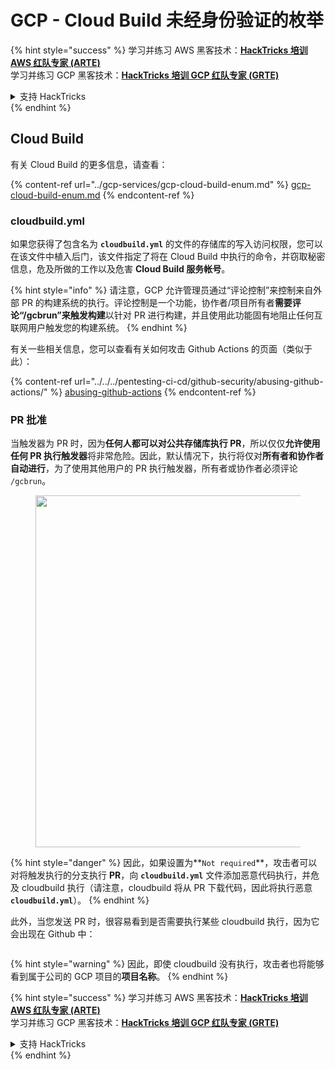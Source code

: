 # GCP - Cloud Build 未经身份验证的枚举

{% hint style="success" %}
学习并练习 AWS 黑客技术：<img src="/.gitbook/assets/image.png" alt="" data-size="line">[**HackTricks 培训 AWS 红队专家 (ARTE)**](https://training.hacktricks.xyz/courses/arte)<img src="/.gitbook/assets/image.png" alt="" data-size="line">\
学习并练习 GCP 黑客技术：<img src="/.gitbook/assets/image (2).png" alt="" data-size="line">[**HackTricks 培训 GCP 红队专家 (GRTE)**<img src="/.gitbook/assets/image (2).png" alt="" data-size="line">](https://training.hacktricks.xyz/courses/grte)

<details>

<summary>支持 HackTricks</summary>

* 查看 [**订阅计划**](https://github.com/sponsors/carlospolop)!
* **加入** 💬 [**Discord 群组**](https://discord.gg/hRep4RUj7f) 或 [**电报群组**](https://t.me/peass) 或 **关注** 我们的 **Twitter** 🐦 [**@hacktricks\_live**](https://twitter.com/hacktricks\_live)**.**
* 通过向 [**HackTricks**](https://github.com/carlospolop/hacktricks) 和 [**HackTricks Cloud**](https://github.com/carlospolop/hacktricks-cloud) github 仓库提交 PR 来分享黑客技巧。

</details>
{% endhint %}

## Cloud Build

有关 Cloud Build 的更多信息，请查看：

{% content-ref url="../gcp-services/gcp-cloud-build-enum.md" %}
[gcp-cloud-build-enum.md](../gcp-services/gcp-cloud-build-enum.md)
{% endcontent-ref %}

### cloudbuild.yml

如果您获得了包含名为 **`cloudbuild.yml`** 的文件的存储库的写入访问权限，您可以在该文件中植入后门，该文件指定了将在 Cloud Build 中执行的命令，并窃取秘密信息，危及所做的工作以及危害 **Cloud Build 服务帐号**。

{% hint style="info" %}
请注意，GCP 允许管理员通过“评论控制”来控制来自外部 PR 的构建系统的执行。评论控制是一个功能，协作者/项目所有者**需要评论“/gcbrun”来触发构建**以针对 PR 进行构建，并且使用此功能固有地阻止任何互联网用户触发您的构建系统。
{% endhint %}

有关一些相关信息，您可以查看有关如何攻击 Github Actions 的页面（类似于此）：

{% content-ref url="../../../pentesting-ci-cd/github-security/abusing-github-actions/" %}
[abusing-github-actions](../../../pentesting-ci-cd/github-security/abusing-github-actions/)
{% endcontent-ref %}

### PR 批准

当触发器为 PR 时，因为**任何人都可以对公共存储库执行 PR**，所以仅仅**允许使用任何 PR 执行触发器**将非常危险。因此，默认情况下，执行将仅对**所有者和协作者自动进行**，为了使用其他用户的 PR 执行触发器，所有者或协作者必须评论 `/gcbrun`。

<figure><img src="../../../.gitbook/assets/image (339).png" alt="" width="563"><figcaption></figcaption></figure>

{% hint style="danger" %}
因此，如果设置为**`Not required`**，攻击者可以对将触发执行的分支执行 **PR**，向 **`cloudbuild.yml`** 文件添加恶意代码执行，并危及 cloudbuild 执行（请注意，cloudbuild 将从 PR 下载代码，因此将执行恶意 **`cloudbuild.yml`**）。
{% endhint %}

此外，当您发送 PR 时，很容易看到是否需要执行某些 cloudbuild 执行，因为它会出现在 Github 中：

<figure><img src="../../../.gitbook/assets/image (340).png" alt=""><figcaption></figcaption></figure>

{% hint style="warning" %}
因此，即使 cloudbuild 没有执行，攻击者也将能够看到属于公司的 GCP 项目的**项目名称**。
{% endhint %}

{% hint style="success" %}
学习并练习 AWS 黑客技术：<img src="/.gitbook/assets/image.png" alt="" data-size="line">[**HackTricks 培训 AWS 红队专家 (ARTE)**](https://training.hacktricks.xyz/courses/arte)<img src="/.gitbook/assets/image.png" alt="" data-size="line">\
学习并练习 GCP 黑客技术：<img src="/.gitbook/assets/image (2).png" alt="" data-size="line">[**HackTricks 培训 GCP 红队专家 (GRTE)**<img src="/.gitbook/assets/image (2).png" alt="" data-size="line">](https://training.hacktricks.xyz/courses/grte)

<details>

<summary>支持 HackTricks</summary>

* 查看 [**订阅计划**](https://github.com/sponsors/carlospolop)!
* **加入** 💬 [**Discord 群组**](https://discord.gg/hRep4RUj7f) 或 [**电报群组**](https://t.me/peass) 或 **关注** 我们的 **Twitter** 🐦 [**@hacktricks\_live**](https://twitter.com/hacktricks\_live)**.**
* 通过向 [**HackTricks**](https://github.com/carlospolop/hacktricks) 和 [**HackTricks Cloud**](https://github.com/carlospolop/hacktricks-cloud) github 仓库提交 PR 来分享黑客技巧。

</details>
{% endhint %}
